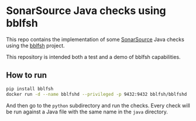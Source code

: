 # SonarSource Java checks using bblfsh

This repo contains the implementation of some
[SonarSource](https://rules.sonarsource.com/java) Java checks using the
[bblfsh](https://doc.bblf.sh/) project.

This repository is intended both a test and a demo of bblfsh capabilities.

## How to run

```bash
pip install bblfsh
docker run -d --name bblfshd --privileged -p 9432:9432 bblfsh/bblfshd
```

And then go to the `python` subdirectory and run the checks. Every check will
be run against a Java file with the same name in the `java` directory.
